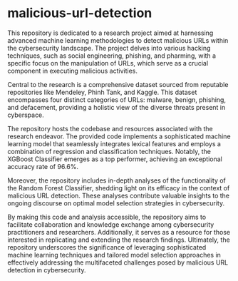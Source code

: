 # malicious-url-detection

This repository is dedicated to a research project aimed at harnessing advanced machine learning methodologies to detect malicious URLs within the cybersecurity landscape. The project delves into various hacking techniques, such as social engineering, phishing, and pharming, with a specific focus on the manipulation of URLs, which serve as a crucial component in executing malicious activities.

Central to the research is a comprehensive dataset sourced from reputable repositories like Mendeley, Phinh Tank, and Kaggle. This dataset encompasses four distinct categories of URLs: malware, benign, phishing, and defacement, providing a holistic view of the diverse threats present in cyberspace.

The repository hosts the codebase and resources associated with the research endeavor. The provided code implements a sophisticated machine learning model that seamlessly integrates lexical features and employs a combination of regression and classification techniques. Notably, the XGBoost Classifier emerges as a top performer, achieving an exceptional accuracy rate of 96.6%.

Moreover, the repository includes in-depth analyses of the functionality of the Random Forest Classifier, shedding light on its efficacy in the context of malicious URL detection. These analyses contribute valuable insights to the ongoing discourse on optimal model selection strategies in cybersecurity.

By making this code and analysis accessible, the repository aims to facilitate collaboration and knowledge exchange among cybersecurity practitioners and researchers. Additionally, it serves as a resource for those interested in replicating and extending the research findings. Ultimately, the repository underscores the significance of leveraging sophisticated machine learning techniques and tailored model selection approaches in effectively addressing the multifaceted challenges posed by malicious URL detection in cybersecurity.

